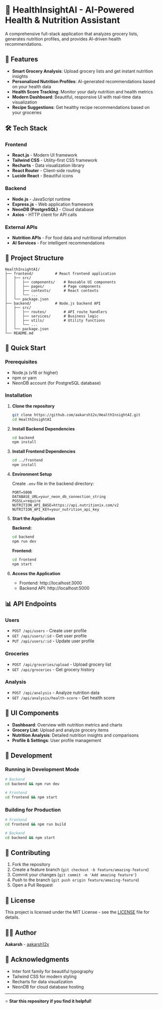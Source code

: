 # 🏥 HealthInsightAI - AI-Powered Health & Nutrition Assistant

A comprehensive full-stack application that analyzes grocery lists, generates nutrition profiles, and provides AI-driven health recommendations.

## 🚀 Features

- **Smart Grocery Analysis**: Upload grocery lists and get instant nutrition insights
- **Personalized Nutrition Profiles**: AI-generated recommendations based on your health data
- **Health Score Tracking**: Monitor your daily nutrition and health metrics
- **Modern Dashboard**: Beautiful, responsive UI with real-time data visualization
- **Recipe Suggestions**: Get healthy recipe recommendations based on your groceries

## 🛠️ Tech Stack

### Frontend
- **React.js** - Modern UI framework
- **Tailwind CSS** - Utility-first CSS framework
- **Recharts** - Data visualization library
- **React Router** - Client-side routing
- **Lucide React** - Beautiful icons

### Backend
- **Node.js** - JavaScript runtime
- **Express.js** - Web application framework
- **NeonDB (PostgreSQL)** - Cloud database
- **Axios** - HTTP client for API calls

### External APIs
- **Nutrition APIs** - For food data and nutritional information
- **AI Services** - For intelligent recommendations

## 📁 Project Structure

```
HealthInsightAI/
├── frontend/          # React frontend application
│   ├── src/
│   │   ├── components/    # Reusable UI components
│   │   ├── pages/         # Page components
│   │   ├── contexts/      # React contexts
│   │   └── ...
│   └── package.json
├── backend/           # Node.js backend API
│   ├── src/
│   │   ├── routes/        # API route handlers
│   │   ├── services/      # Business logic
│   │   ├── utils/         # Utility functions
│   │   └── ...
│   └── package.json
└── README.md
```

## 🚀 Quick Start

### Prerequisites
- Node.js (v16 or higher)
- npm or yarn
- NeonDB account (for PostgreSQL database)

### Installation

1. **Clone the repository**
   ```bash
   git clone https://github.com/aakarsh12x/HealthInsightAI.git
   cd HealthInsightAI
   ```

2. **Install Backend Dependencies**
   ```bash
   cd backend
   npm install
   ```

3. **Install Frontend Dependencies**
   ```bash
   cd ../frontend
   npm install
   ```

4. **Environment Setup**
   
   Create `.env` file in the backend directory:
   ```env
   PORT=5000
   DATABASE_URL=your_neon_db_connection_string
   PGSSL=require
   NUTRITION_API_BASE=https://api.nutritionix.com/v2
   NUTRITION_API_KEY=your_nutrition_api_key
   ```

5. **Start the Application**
   
   **Backend:**
   ```bash
   cd backend
   npm run dev
   ```
   
   **Frontend:**
   ```bash
   cd frontend
   npm start
   ```

6. **Access the Application**
   - Frontend: http://localhost:3000
   - Backend API: http://localhost:5000

## 📊 API Endpoints

### Users
- `POST /api/users` - Create user profile
- `GET /api/users/:id` - Get user profile
- `PUT /api/users/:id` - Update user profile

### Groceries
- `POST /api/groceries/upload` - Upload grocery list
- `GET /api/groceries` - Get grocery history

### Analysis
- `POST /api/analysis` - Analyze nutrition data
- `GET /api/analysis/health-score` - Get health score

## 🎨 UI Components

- **Dashboard**: Overview with nutrition metrics and charts
- **Grocery List**: Upload and analyze grocery items
- **Nutrition Analysis**: Detailed nutrition insights and comparisons
- **Profile & Settings**: User profile management

## 🔧 Development

### Running in Development Mode
```bash
# Backend
cd backend && npm run dev

# Frontend
cd frontend && npm start
```

### Building for Production
```bash
# Frontend
cd frontend && npm run build

# Backend
cd backend && npm start
```

## 🤝 Contributing

1. Fork the repository
2. Create a feature branch (`git checkout -b feature/amazing-feature`)
3. Commit your changes (`git commit -m 'Add amazing feature'`)
4. Push to the branch (`git push origin feature/amazing-feature`)
5. Open a Pull Request

## 📝 License

This project is licensed under the MIT License - see the [LICENSE](LICENSE) file for details.

## 👨‍💻 Author

**Aakarsh** - [aakarsh12x](https://github.com/aakarsh12x)

## 🙏 Acknowledgments

- Inter font family for beautiful typography
- Tailwind CSS for modern styling
- Recharts for data visualization
- NeonDB for cloud database hosting

---

⭐ **Star this repository if you find it helpful!**
